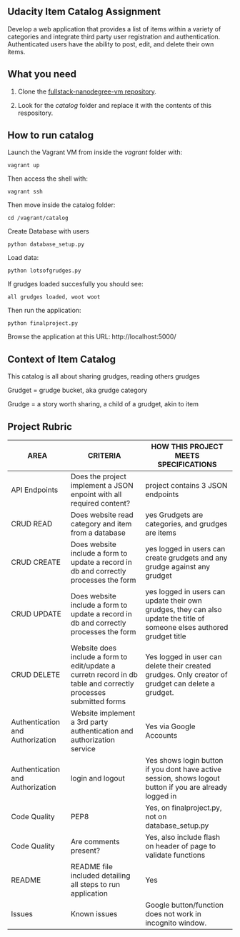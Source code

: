 ## Udacity Item Catalog Assignment 

Develop a web application that provides a list of items within a variety of categories and integrate third party user registration and authentication. Authenticated users have the ability to post, edit, and delete their own items.

## What you need

1. Clone the [fullstack-nanodegree-vm repository](https://github.com/udacity/fullstack-nanodegree-vm).

2. Look for the *catalog* folder and replace it with the contents of this respository.

## How to run catalog

Launch the Vagrant VM from inside the *vagrant* folder with:
```
vagrant up
```
Then access the shell with:
```
vagrant ssh
```
Then move inside the catalog folder:

```
cd /vagrant/catalog
```
Create Database with users
```
python database_setup.py
```
Load data:
```
python lotsofgrudges.py
```
If grudges loaded succesfully you should see:
```
all grudges loaded, woot woot
```
Then run the application:
```
python finalproject.py
```
Browse the application at this URL:
http://localhost:5000/

## Context of Item Catalog
This catalog is all about sharing grudges, reading others grudges

Grudget = grudge bucket,  aka grudge category

Grudge = a story worth sharing, a child of a grudget, akin to item

## Project Rubric


| AREA | CRITERIA | HOW THIS PROJECT MEETS SPECIFICATIONS |
| ------ | ------ |------ |
| API Endpoints | Does the project implement a JSON enpoint with all required content? | project contains 3 JSON endpoints 
| CRUD READ | Does website read category and item from a database | yes Grudgets are categories, and grudges are items
| CRUD CREATE | Does website include a form to update a record in db and correctly processes the form | yes logged in users can create grudgets and any grudge against any grudget
| CRUD UPDATE | Does website include a form to update a record in db and correctly processes the form | yes logged in users can update their own grudges, they can also update the title of someone elses authored grudget title
| CRUD DELETE | Website does include a form to edit/update a curretn record in db table and correctly processes submitted forms | Yes logged in user can delete their created grudges. Only creator of grudget can delete a grudget. 
| Authentication and Authorization| Website implement a 3rd party authentication and authorization service | Yes via Google Accounts
| Authentication and Authorization | login and logout | Yes shows login button if you dont have active session, shows logout button if you are already logged in
| Code Quality | PEP8 | Yes, on finalproject.py, not on database_setup.py
| Code Quality | Are comments present? | Yes, also include flash on header of page to validate functions
| README | README file included detailing all steps to run application | Yes
| Issues | Known issues | Google button/function does not work in incognito window. 
